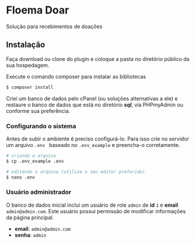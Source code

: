 # Floema Doar
Solução para recebimentos de doações

## Instalação

Faça download ou clone do plugin e coloque a pasta no diretório público da sua hospedagem. 

Execute o comando composer para instalar as bibliotecas

```sh
$ composer install
```

Criei um banco de dados pelo cPanel (ou soluções alternativas a ele) e restaure o banco de dados que está no diretório ***sql***, via PHPmyAdmin ou conforme sua preferência.


### Configurando o sistema
Antes de subir o ambiente é preciso configurá-lo. Para isso crie no servidor um arquivo `.env ` baseado no `.env_example` e preencha-o corretamente.

```sh
# criando o arquivo
$ cp .env_example .env

# editando o arquivo (utilize o seu editor preferido)
$ nano .env
```

### Usuário administrador
O banco de dados inicial inclui um usuário de role `admin` de **id** `1` e **email** `admin@admin.com`.
Este usuário possui permissão de modificar informações da página principal.

- **email**: `admin@admin.com`
- **senha**: `admin`